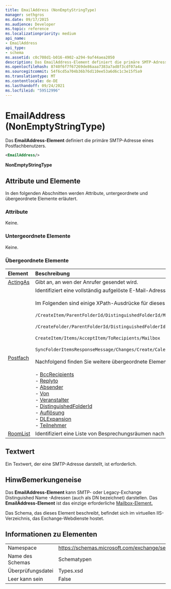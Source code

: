 ```yaml
---
title: EmailAddress (NonEmptyStringType)
manager: sethgros
ms.date: 09/17/2015
ms.audience: Developer
ms.topic: reference
ms.localizationpriority: medium
api_name:
- EmailAddress
api_type:
- schema
ms.assetid: c0c708d1-b016-4902-a294-9af44aea2050
description: Das EmailAddress-Element definiert die primäre SMTP-Adresse eines Postfachbenutzers.
ms.openlocfilehash: 8740f6f7f67269de86aaa7383a7ad8f3cdf07a4a
ms.sourcegitcommit: 54f6cd5a704b36b76d110ee53a6d6c1c3e15f5a9
ms.translationtype: MT
ms.contentlocale: de-DE
ms.lasthandoff: 09/24/2021
ms.locfileid: "59512996"
---
```

# <a name="emailaddress-nonemptystringtype"></a>EmailAddress (NonEmptyStringType)

Das **EmailAddress-Element** definiert die primäre SMTP-Adresse eines Postfachbenutzers. 
  
```XML
<EmailAddress/>
```

 **NonEmptyStringType**
## <a name="attributes-and-elements"></a>Attribute und Elemente

In den folgenden Abschnitten werden Attribute, untergeordnete und übergeordnete Elemente erläutert.
  
### <a name="attributes"></a>Attribute

Keine.
  
### <a name="child-elements"></a>Untergeordnete Elemente

Keine.
  
### <a name="parent-elements"></a>Übergeordnete Elemente

|**Element**|**Beschreibung**|
|:-----|:-----|
|[ActingAs](actingas.md) <br/> |Gibt an, an wen der Anrufer gesendet wird.  <br/> |
|[Postfach](mailbox.md) <br/> | Identifiziert eine vollständig aufgelöste E-Mail-Adresse.  <br/><br/>Im Folgenden sind einige XPath-Ausdrücke für dieses Element aufgeführt:<br/><br/>`/CreateItem/ParentFolderId/DistinguishedFolderId/Mailbox`<br/><br/>`/CreateFolder/ParentFolderId/DistinguishedFolderId/Mailbox`<br/><br/>`CreateItem/Items/AcceptItem/ToRecipients/Mailbox`<br/><br/>`SyncFolderItemsResponseMessage/Changes/Create/CalendarItem/ConflictingMeetings/AcceptItem/CcRecipients/Mailbox`<br/><br/>Nachfolgend finden Sie weitere übergeordnete Elemente des Mailbox-Elements:<br/><br/>- [BccRecipients](bccrecipients.md) <br/>- [Replyto](replyto.md) <br/>- [Absender](sender.md) <br/>- [Von](from.md) <br/>- [Veranstalter](organizer.md) <br/>- [DistinguishedFolderId](distinguishedfolderid.md) <br/>- [Auflösung](resolution.md) <br/>- [DLExpansion](dlexpansion.md) <br/>- [Teilnehmer](attendee.md) <br/> |
|[RoomList](roomlist.md) <br/> |Identifiziert eine Liste von Besprechungsräumen nach E-Mail-Adresse.  <br/> |
   
## <a name="text-value"></a>Textwert

Ein Textwert, der eine SMTP-Adresse darstellt, ist erforderlich.
  
## <a name="remarks"></a>HinwBemerkungeneise

Das **EmailAddress-Element** kann SMTP- oder Legacy-Exchange Distinguished Name -Adressen (auch als DN bezeichnet) darstellen. Das **EmailAddress-Element** ist das einzige erforderliche [Mailbox-Element.](mailbox.md) 
  
Das Schema, das dieses Element beschreibt, befindet sich im virtuellen IIS-Verzeichnis, das Exchange-Webdienste hostet.
  
## <a name="element-information"></a>Informationen zu Elementen

|||
|:-----|:-----|
|Namespace  <br/> |https://schemas.microsoft.com/exchange/services/2006/types  <br/> |
|Name des Schemas  <br/> |Schematypen  <br/> |
|Überprüfungsdatei  <br/> |Types.xsd  <br/> |
|Leer kann sein  <br/> |False  <br/> |
   

